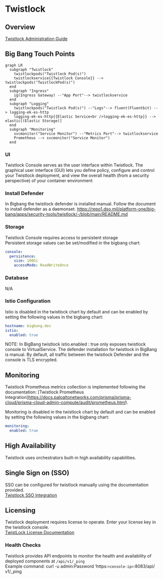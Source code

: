 # Twistlock

## Overview

[Twistlock Administration Guide](https://docs.paloaltonetworks.com/prisma/prisma-cloud/20-04/prisma-cloud-compute-edition-admin/welcome/getting_started.html)

## Big Bang Touch Points

```mermaid
graph LR
  subgraph "Twistlock"
    twistlockpods("Twistlock Pod(s)")
    twistlockservice{{Twistlock Console}} --> twistlockpods("TwistlockPod(s)")
  end   
  subgraph "Ingress"
    ig(Ingress Gateway) --"App Port"--> twistlockservice
  end  
  subgraph "Logging"
    twistlockpods("Twistlock Pod(s)") --"Logs"--> fluent(Fluentbit) --> logging-ek-es-http
    logging-ek-es-http{{Elastic Service<br />logging-ek-es-http}} --> elastic[(Elastic Storage)]
  end
  subgraph "Monitoring"
    svcmonitor("Service Monitor") --"Metrics Port"--> twistlockservice
    Prometheus --> svcmonitor("Service Monitor")
  end

```

### UI

Twistlock Console serves as the user interface within Twistlock. The graphical
user interface (GUI) lets you define policy, configure and control your Twistlock deployment, and view the overall health (from a security perspective) of your container environment

### Install Defender

In Bigbang the  twistlock defender is installed manual.
Follow the document to install defender as a daemonset.
<https://repo1.dso.mil/platform-one/big-bang/apps/security-tools/twistlock/-/blob/main/README.md>

### Storage

Twistlock Console requires access to persistent storage \
Persistent storage values can be set/modified  in the bigbang chart:

```yaml
console:
  persistence:
    size: 100Gi
    accessMode: ReadWriteOnce
```

### Database

N/A

### Istio Configuration

Istio is disabled in the twistlock chart by default and can be enabled by setting the following values in the bigbang chart:

```yaml
hostname: bigbang.dev
istio:
  enabled: true
```

NOTE: In  BigBang twistlock istio.enabled : true only exposes twistlock console to VirtualService.  The defender installation for twistlock in BigBang  is manual. By default, all traffic between the twistlock Defender and the console is TLS encrypted.

## Monitoring

Twistlock Prometheus metrics collection is implemented following the documentation:
[Twistlock Prometheus Integration]<https://docs.paloaltonetworks.com/prisma/prisma-cloud/prisma-cloud-admin-compute/audit/prometheus.html>\

Monitoring is disabled in the twistlock chart by default and can be enabled by setting the following values in the bigbang chart:

```yaml
monitoring:
  enabled: true
```

## High Availability

Twistlock uses orchestrators built-in high availability capabilities.

## Single Sign on (SSO)

SSO can be configured for twistlock  manually using the documentation provided. \
[Twistlock SSO Integration](https://repo1.dso.mil/platform-one/big-bang/apps/security-tools/twistlock/-/blob/main/docs/KEYCLOAK.md)

## Licensing

Twistlock deployment requires license to operate. Enter your license key in the twistlock console. \
[TwistLock License Documentation](https://docs.paloaltonetworks.com/prisma/prisma-cloud/20-04/prisma-cloud-compute-edition-admin/welcome/licensing.html)

### Health Checks

Twistlock provides API endpoints to monitor the health and availability of deployed components  at `/api/v1/_ping` \
Example command: curl -u admin:Password ‘https:`<console-ip>`:8083/api/ v1/_ping
